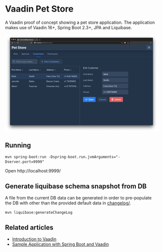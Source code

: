 # Vaadin Pet Store

A Vaadin proof of concept showing a pet store application.
The application makes use of Vaadin 16+, Spring Boot 2.3+, 
JPA and Liquibase.

![Screenshot](doc/vaadin-petstore.png)

## Running
```
mvn spring-boot:run -Dspring-boot.run.jvmArguments="-Dserver.port=9999"
```
Open http://localhost:9999/

## Generate liquibase schema snapshot from DB
A file from the current DB data can be generated in order to pre-populate the DB with other than the provided default data in [changelog/](src/main/resources/db/changelog/). 
```
mvn liquibase:generateChangeLog
```

## Related articles

- [Introduction to Vaadin](https://www.baeldung.com/vaadin)
- [Sample Application with Spring Boot and Vaadin](https://www.baeldung.com/spring-boot-vaadin)
